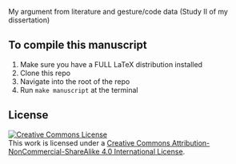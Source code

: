 My argument from literature and gesture/code data (Study II of my dissertation)

## To compile this manuscript

1. Make sure you have a FULL LaTeX distribution installed
2. Clone this repo
3. Navigate into the root of the repo
4. Run `make manuscript` at the terminal

## License

<a rel="license" href="http://creativecommons.org/licenses/by-nc-sa/4.0/"><img alt="Creative Commons License" style="border-width:0" src="https://i.creativecommons.org/l/by-nc-sa/4.0/88x31.png" /></a><br />This work is licensed under a <a rel="license" href="http://creativecommons.org/licenses/by-nc-sa/4.0/">Creative Commons Attribution-NonCommercial-ShareAlike 4.0 International License</a>.
